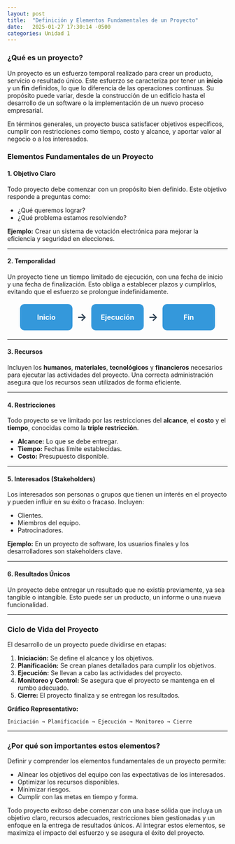```yaml
---
layout: post
title:  "Definición y Elementos Fundamentales de un Proyecto"
date:   2025-01-27 17:30:14 -0500
categories: Unidad 1
---
```




### **¿Qué es un proyecto?**  
Un proyecto es un esfuerzo temporal realizado para crear un producto, servicio o resultado único. Este esfuerzo se caracteriza por tener un **inicio** y un **fin** definidos, lo que lo diferencia de las operaciones continuas. Su propósito puede variar, desde la construcción de un edificio hasta el desarrollo de un software o la implementación de un nuevo proceso empresarial.  

En términos generales, un proyecto busca satisfacer objetivos específicos, cumplir con restricciones como tiempo, costo y alcance, y aportar valor al negocio o a los interesados.  

### **Elementos Fundamentales de un Proyecto**  

#### **1. Objetivo Claro**  
Todo proyecto debe comenzar con un propósito bien definido. Este objetivo responde a preguntas como:  
- ¿Qué queremos lograr?  
- ¿Qué problema estamos resolviendo?  

**Ejemplo:** Crear un sistema de votación electrónica para mejorar la eficiencia y seguridad en elecciones.  

---

#### **2. Temporalidad**  
Un proyecto tiene un tiempo limitado de ejecución, con una fecha de inicio y una fecha de finalización. Esto obliga a establecer plazos y cumplirlos, evitando que el esfuerzo se prolongue indefinidamente.  


<div class="flow-diagram">
  <div class="box">
    <span>Inicio</span>
  </div>
  <div class="arrow">→</div>
  <div class="box">
    <span>Ejecución</span>
  </div>
  <div class="arrow">→</div>
  <div class="box">
    <span>Fin</span>
  </div>
</div>

<style>
  .flow-diagram {
    display: flex;
    align-items: center;
    justify-content: center;
    margin: 20px 0;
  }

  .box {
    display: flex;
    align-items: center;
    justify-content: center;
    width: 120px;
    height: 60px;
    background-color: #3498db;
    color: #fff;
    font-size: 16px;
    font-weight: bold;
    border-radius: 10px;
    text-align: center;
  }

  .arrow {
    margin: 0 10px;
    font-size: 24px;
    font-weight: bold;
    color: #2c3e50;
  }
</style>
---

#### **3. Recursos**  
Incluyen los **humanos**, **materiales**, **tecnológicos** y **financieros** necesarios para ejecutar las actividades del proyecto. Una correcta administración asegura que los recursos sean utilizados de forma eficiente.  

---

#### **4. Restricciones**  
Todo proyecto se ve limitado por las restricciones del **alcance**, el **costo** y el **tiempo**, conocidas como la **triple restricción**.  

- **Alcance:** Lo que se debe entregar.  
- **Tiempo:** Fechas límite establecidas.  
- **Costo:** Presupuesto disponible.  

---

#### **5. Interesados (Stakeholders)**  
Los interesados son personas o grupos que tienen un interés en el proyecto y pueden influir en su éxito o fracaso. Incluyen:  
- Clientes.  
- Miembros del equipo.  
- Patrocinadores.  

**Ejemplo:** En un proyecto de software, los usuarios finales y los desarrolladores son stakeholders clave.  

---

#### **6. Resultados Únicos**  
Un proyecto debe entregar un resultado que no existía previamente, ya sea tangible o intangible. Esto puede ser un producto, un informe o una nueva funcionalidad.  

---

### **Ciclo de Vida del Proyecto**  
El desarrollo de un proyecto puede dividirse en etapas:  

1. **Iniciación:** Se define el alcance y los objetivos.  
2. **Planificación:** Se crean planes detallados para cumplir los objetivos.  
3. **Ejecución:** Se llevan a cabo las actividades del proyecto.  
4. **Monitoreo y Control:** Se asegura que el proyecto se mantenga en el rumbo adecuado.  
5. **Cierre:** El proyecto finaliza y se entregan los resultados.  

**Gráfico Representativo:**  

```plaintext
Iniciación → Planificación → Ejecución → Monitoreo → Cierre  
```

---

### **¿Por qué son importantes estos elementos?**  
Definir y comprender los elementos fundamentales de un proyecto permite:  
- Alinear los objetivos del equipo con las expectativas de los interesados.  
- Optimizar los recursos disponibles.  
- Minimizar riesgos.  
- Cumplir con las metas en tiempo y forma.  

Todo proyecto exitoso debe comenzar con una base sólida que incluya un objetivo claro, recursos adecuados, restricciones bien gestionadas y un enfoque en la entrega de resultados únicos. Al integrar estos elementos, se maximiza el impacto del esfuerzo y se asegura el éxito del proyecto.  
